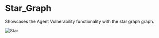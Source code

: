 # Star_Graph

Showcases the Agent Vulnerability functionality with the star graph graph.

![Star](https://user-images.githubusercontent.com/41594351/151315596-b6e0cd3b-7235-4198-a6ed-d39bb3eea997.png)
